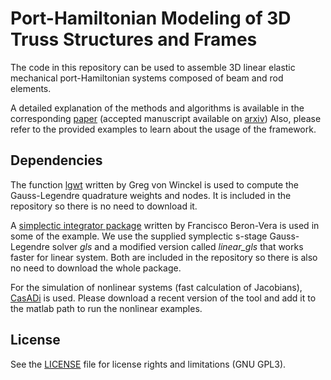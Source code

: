 # Port-Hamiltonian Modeling of 3D Truss Structures and Frames
The code in this repository can be used to assemble 3D linear elastic mechanical port-Hamiltonian systems composed of beam and rod elements. 

A detailed explanation of the methods and algorithms is available in the corresponding [paper](https://doi.org/10.1016/j.apm.2020.07.038.) (accepted manuscript available on [arxiv](http://arxiv.org/abs/2008.07985)) 
Also, please refer to the provided examples to learn about the usage of the framework. 

## Dependencies
The function [lgwt](https://www.mathworks.com/matlabcentral/fileexchange/4540-legendre-gauss-quadrature-weights-and-nodes) written by Greg von Winckel is used to compute the Gauss-Legendre quadrature weights and nodes.
It is included in the repository so there is no need to download it.

A [simplectic integrator package](https://www.mathworks.com/matlabcentral/fileexchange/7686-symplectic-integrators) written by Francisco Beron-Vera is used in some of the example.
We use the supplied symplectic s-stage Gauss-Legendre solver *gls* and a modified version called *linear_gls* that works faster for linear system.
Both are included in the repository so there is also no need to download the whole package.

For the simulation of nonlinear systems (fast calculation of Jacobians), [CasADi](https://web.casadi.org/) is used. 
Please download a recent version of the tool and add it to the matlab path to run the nonlinear examples. 

## License 
See the [LICENSE](LICENSE) file for license rights and limitations (GNU GPL3).